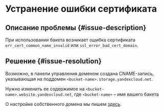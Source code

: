 # Устранение ошибки сертификата


## Описание проблемы {#issue-description}

При использовании бакета возникает ошибка сертификата `err_cert_common_name_invalid` или `ssl_error_bad_cert_domain`.

## Решение {#issue-resolution}

Возможно, в панели управления доменом создана CNAME-запись, указывающая на поддомен `<bucket-name>.storage.yandexcloud.net`.

Нужно изменить ее содержимое на `<bucket-name>.website.yandexcloud.net`, где `<bucket-name>` – имя вашего бакета

О настройке собственного домена мы пишем [здесь](https://cloud.yandex.ru/docs/storage/operations/hosting/own-domain).
